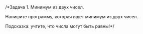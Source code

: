/*Задача 1. Минимум из двух чисел.

Напишите программу, которая ищет минимум из двух чисел.

Подсказка: учтите, что числа могут быть равны!*/